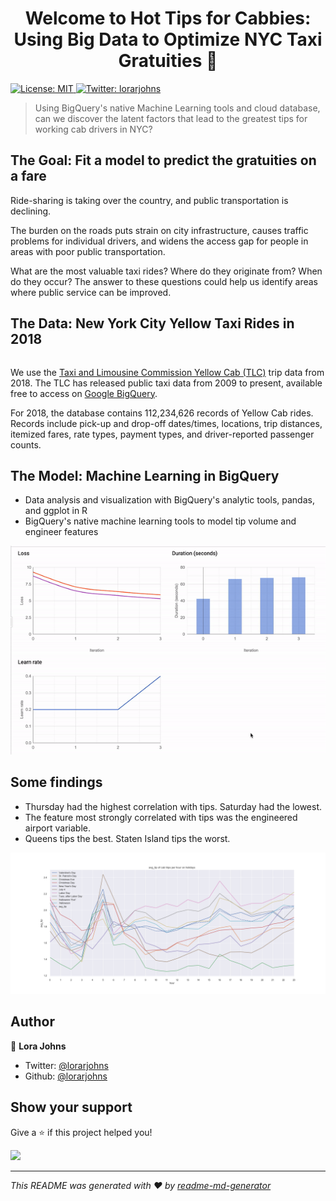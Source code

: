 <h1 align="center">Welcome to Hot Tips for Cabbies: Using Big Data to Optimize NYC Taxi Gratuities  👋</h1>
<p>
  <a href="#" target="_blank">
    <img alt="License: MIT" src="https://img.shields.io/badge/License-MIT-yellow.svg" />
  </a>
  <a href="https://twitter.com/lorarjohns" target="_blank">
    <img alt="Twitter: lorarjohns" src="https://img.shields.io/twitter/follow/lorarjohns.svg?style=social" />
  </a>
</p>

> Using BigQuery's native Machine Learning tools and cloud database, can we discover the latent factors that lead to the greatest tips for working cab drivers in NYC?

## The Goal: Fit a model to predict the gratuities on a fare

Ride-sharing is taking over the country, and public transportation is declining. 
 
 The burden on the roads puts strain on city infrastructure, causes traffic problems for individual drivers, and widens the access gap for people in areas with poor public transportation.
 
What are the most valuable taxi rides? Where do they originate from? When do they occur? The answer to these questions could help us identify areas where public service can be improved.

## The Data: New York City Yellow Taxi Rides in 2018

```sql

```
We use the [Taxi and Limousine Commission Yellow Cab (TLC)](http://www.nyc.gov/html/tlc/html/about/trip_record_data.shtml) trip data from 2018. The TLC has released public taxi data from 2009 to present, available free to access on [Google BigQuery](https://console.cloud.google.com/marketplace/details/city-of-new-york/nyc-tlc-trips).

For 2018, the database contains 112,234,626 records of Yellow Cab rides. Records include pick-up and drop-off dates/times, locations, trip distances, itemized fares, rate types, payment types, and driver-reported passenger counts.

## The Model: Machine Learning in BigQuery

- Data analysis and visualization with BigQuery's analytic tools, pandas, and ggplot in R
- BigQuery's native machine learning tools to model tip volume and engineer features

![batch gradient descent](batch_gradient_descent.gif)

## Some findings

- Thursday had the highest correlation with tips. Saturday had the lowest.
- The feature most strongly correlated with tips was the engineered airport variable.
- Queens tips the best. Staten Island tips the worst.

![tips over the year](avg_tip.png)

## Author

👤 **Lora Johns**

* Twitter: [@lorarjohns](https://twitter.com/lorarjohns)
* Github: [@lorarjohns](https://github.com/lorarjohns)

## Show your support

Give a ⭐️ if this project helped you!

<a href="https://www.patreon.com/lorarjohns">
  <img src="https://c5.patreon.com/external/logo/become_a_patron_button@2x.png" width="160">
</a>

***
_This README was generated with ❤️ by [readme-md-generator](https://github.com/kefranabg/readme-md-generator)_